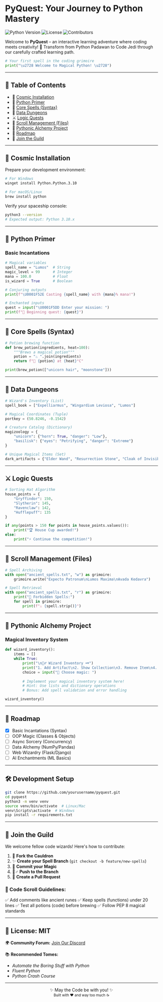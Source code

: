 #  PyQuest: Your Journey to Python Mastery

![Python Version](https://img.shields.io/badge/python-3.10%2B-blue) ![License](https://img.shields.io/badge/License-MIT-green) ![Contributors](https://img.shields.io/badge/Contributors-Welcome-orange)

Welcome to **PyQuest** – an interactive learning adventure where coding meets creativity! 🌟 Transform from Python Padawan to Code Jedi through our carefully crafted learning path.

```python
# Your first spell in the coding grimoire
print("\u2728 Welcome to Magical Python! \u2728")
```

---

## 📜 Table of Contents
- 🌌 [Cosmic Installation](#cosmic-installation)
- 🔮 [Python Primer](#python-primer)
- 🧙 [Core Spells (Syntax)](#core-spells-syntax)
- 🏰 [Data Dungeons](#data-dungeons)
- ⚔️ [Logic Quests](#logic-quests)
- 📂 [Scroll Management (Files)](#scroll-management-files)
- 🐍 [Pythonic Alchemy Project](#pythonic-alchemy-project)
- 🌠 [Roadmap](#roadmap)
- 🤝 [Join the Guild](#join-the-guild)

---

## 🌌 Cosmic Installation
Prepare your development environment:

```bash
# For Windows
winget install Python.Python.3.10

# For macOS/Linux
brew install python
```
Verify your spaceship console:

```bash
python3 --version
# Expected output: Python 3.10.x
```

---

## 🔮 Python Primer
### Basic Incantations
```python
# Magical variables
spell_name = "Lumos"  # String
magic_level = 99      # Integer
mana = 100.0          # Float
is_wizard = True      # Boolean

# Conjuring outputs
print(f"\U0001F52E Casting {spell_name} with {mana}% mana!")

# Enchanted inputs
quest = input("\U0001F5DD Enter your mission: ")
print(f"🚀 Beginning quest: {quest}")
```

---

## 🧙 Core Spells (Syntax)
```python
# Potion brewing function
def brew_potion(ingredients, heat=100):
    """Brews a magical potion"""
    potion = "♨️ ".join(ingredients)
    return f"🔮 {potion} at {heat}°C"

print(brew_potion(["unicorn hair", "moonstone"]))
```

---

## 🏰 Data Dungeons
```python
# Wizard's Inventory (List)
spell_book = ["Expelliarmus", "Wingardium Leviosa", "Lumos"]

# Magical Coordinates (Tuple)
portkey = (50.8246, -0.1542)

# Creature Catalog (Dictionary)
magizoology = {
    "unicorn": {"horn": True, "danger": "Low"},
    "basilisk": {"eyes": "Petrifying", "danger": "Extreme"}
}

# Unique Magical Items (Set)
dark_artifacts = {"Elder Wand", "Resurrection Stone", "Cloak of Invisibility"}
```

---

## ⚔️ Logic Quests
```python
# Sorting Hat Algorithm
house_points = {
    "Gryffindor": 150,
    "Slytherin": 145,
    "Ravenclaw": 142,
    "Hufflepuff": 135
}

if any(points > 150 for points in house_points.values()):
    print("🏆 House Cup awarded!")
else:
    print("⚡ Continue the competition!")
```

---

## 📂 Scroll Management (Files)
```python
# Spell Archiving
with open("ancient_spells.txt", "w") as grimoire:
    grimoire.write("Expecto Patronum\nLumos Maxima\nAvada Kedavra")

# Spell Retrieval
with open("ancient_spells.txt", "r") as grimoire:
    print("📜 Forbidden Spells:")
    for spell in grimoire:
        print(f"⚠️ {spell.strip()}")
```

---

## 🐍 Pythonic Alchemy Project
### Magical Inventory System
```python
def wizard_inventory():
    items = []
    while True:
        print("\n🧙♂️ Wizard Inventory 🗝️")
        print("1. Add Artifact\n2. Show Collection\n3. Remove Item\n4. Quit")
        choice = input("🔮 Choose magic: ")
        
        # Implement your magical inventory system here!
        # Hint: Use lists and dictionary operations
        # Bonus: Add spell validation and error handling

wizard_inventory()
```

---

## 🌠 Roadmap
- [x] Basic Incantations (Syntax)
- [ ] OOP Magic (Classes & Objects)
- [ ] Async Sorcery (Concurrency)
- [ ] Data Alchemy (NumPy/Pandas)
- [ ] Web Wizardry (Flask/Django)
- [ ] AI Enchantments (ML Basics)

---

## 🛠️ Development Setup
```bash
git clone https://github.com/yourusername/pyquest.git
cd pyquest
python3 -m venv venv
source venv/bin/activate  # Linux/Mac
venv\Scripts\activate  # Windows
pip install -r requirements.txt
```

---

## 🤝 Join the Guild
We welcome fellow code wizards! Here's how to contribute:

1. 🍴 **Fork the Cauldron**
2. ✨ **Create your Spell Branch** (`git checkout -b feature/new-spells`)
3. 🔮 **Commit your Magic**
4. 🧙♂️ **Push to the Branch**
5. 📜 **Create a Pull Request**

### 📜 Code Scroll Guidelines:
✅ Add comments like ancient runes
✅ Keep spells (functions) under 20 lines
✅ Test all potions (code) before brewing
✅ Follow PEP 8 magical standards

---

## 📜 License: MIT

🌍 **Community Forum:** [Join Our Discord](#)

📚 **Recommended Tomes:**
- *Automate the Boring Stuff with Python*
- *Fluent Python*
- *Python Crash Course*

---

<div align="center"> ✨ May the Code be with you! ✨<br> <sub>Built with ❤️ and way too much ☕</sub> </div>
